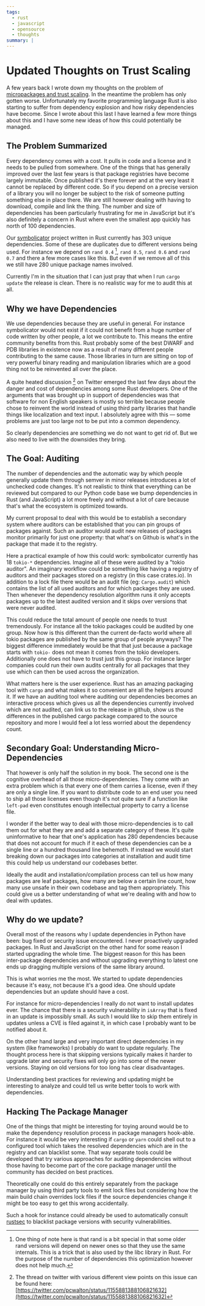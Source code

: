 ```yaml
---
tags:
  - rust
  - javascript
  - opensource
  - thoughts
summary: |
---
```


# Updated Thoughts on Trust Scaling

A few years back I wrote down my thoughts on the problem of [micropackages
and trust scaling](/2016/3/24/open-source-trust-scaling/).  In the
meantime the problem has only gotten worse.  Unfortunately my favorite
programming language Rust is also starting to suffer from dependency
explosion and how risky dependencies have become.  Since I wrote about
this last I have learned a few more things about this and I have some new
ideas of how this could potentially be managed.

## The Problem Summarized

Every dependency comes with a cost.  It pulls in code and a license and it
needs to be pulled from somewhere.  One of the things that has generally
improved over the last few years is that package registries have become
largely immutable.  Once published it's there forever and at the very
least it cannot be replaced by different code.  So if you depend on a
precise version of a library you will no longer be subject to the risk of
someone putting something else in place there.  We are still however
dealing with having to download, compile and link the thing.  The number
and size of dependencies has been particularly frustrating for me in
JavaScript but it's also definitely a concern in Rust where even the
smallest app quickly has north of 100 dependencies.

Our [symbolicator](https://github.com/getsentry/symbolicator) project
written in Rust currently has 303 unique dependencies.  Some of these are
duplicates due to different versions being used.  For instance we depend
on `rand 0.4` [^1], `rand 0.5`, `rand 0.6` and `rand 0.7` and there a few more
cases like this.  But even if we remove all of this we still have 280
unique package names involved.

Currently I'm in the situation that I can just pray that when I run `cargo
update` the release is clean.  There is no realistic way for me to audit
this at all.

[^1]: One thing of note here is that rand is a bit special in that some
older rand versions will depend on newer ones so that they use the same
internals.  This is a trick that is also used by the libc library in
Rust.  For the purpose of the number of dependencies this optimization
however does not help much.

## Why we have Dependencies

We use dependencies because they are useful in general.  For instance
symbolicator would not exist if it could not benefit from a huge number of
code written by other people, a lot we contribute to.  This means the
entire community benefits from this.  Rust probably some of the best DWARF
and PDB libraries in existence now as a result of many different people
contributing to the same cause.  Those libraries in turn are sitting on
top of very powerful binary reading and manipulation libraries which are a
good thing not to be reinvented all over the place.

A quite heated discussion [^2] on Twitter emerged the last few days about the
danger and cost of dependencies among some Rust developers.  One of the
arguments that was brought up in support of dependencies was that software
for non English speakers is mostly so terrible because people chose to
reinvent the world instead of using third party libraries that handle
things like localization and text input.  I absolutely agree with this —
some problems are just too large not to be put into a common dependency.

So clearly dependencies are something we do not want to get rid of.  But
we also need to live with the downsides they bring.

[^2]: The thread on twitter with various different view points on this
issue can be found here: [https://twitter.com/pcwalton/status/1155881388106821632](https://twitter.com/pcwalton/status/1155881388106821632)

## The Goal: Auditing

The number of dependencies and the automatic way by which people generally
update them through semver in minor releases introduces a lot of unchecked
code changes.  It's not realistic to think that everything can be reviewed
but compared to our Python code base we bump dependencies in Rust (and
JavaScript) a lot more freely and without a lot of care because that's
what the ecosystem is optimized towards.

My current proposal to deal with this would be to establish a secondary
system where auditors can be established that you can pin groups of
packages against.  Such an auditor would audit new releases of packages
monitor primarily for just one property: that what's on Github is what's
in the package that made it to the registry.

Here a practical example of how this could work: symbolicator currently
has 18 `tokio-*` dependencies.  Imagine all of these were audited by a
"tokio auditor".  An imaginary workflow could be something like having a
registry of auditors and their packages stored on a registry (in this case
crates.io).  In addition to a lock file there would be an audit file (eg:
`Cargo.audit`) which contains the list of all used auditors and for which
packages they are used.  Then whenever the dependency resolution algorithm
runs it only accepts packages up to the latest audited version and it
skips over versions that were never audited.

This could reduce the total amount of people one needs to trust
tremendously.  For instance all the tokio packages could be audited by one
group.  Now how is this different than the current de-facto world where
all tokio packages are published by the same group of people anyways?  The
biggest difference immediately would be that that just because a package
starts with `tokio-` does not mean it comes from the tokio developers.
Additionally one does not have to trust just this group.  For instance
larger companies could run their own audits centrally for all packages
that they use which can then be used across the organization.

What matters here is the user experience.  Rust has an amazing packaging
tool with `cargo` and what makes it so convenient are all the helpers
around it.  If we have an auditing tool where auditing our dependencies
becomes an interactive process which gives us all the dependencies
currently involved which are not audited, can link us to the release in
github, show us the differences in the published cargo package compared to
the source repository and more I would feel a lot less worried about the
dependency count.

## Secondary Goal: Understanding Micro-Dependencies

That however is only half the solution in my book.  The second one is the
cognitive overhead of all those micro-dependencies.  They come with an extra
problem which is that every one of them carries a license, even if they
are only a single line.  If you want to distribute code to an end user you
need to ship all those licenses even though it's not quite sure if a
function like `left-pad` even constitutes enough intellectual property to
carry a license file.

I wonder if the better way to deal with those micro-dependencies is to call
them out for what they are and add a separate category of these.  It's
quite uninformative to hear that one's application has 280 dependencies
because that does not account for much if it each of these dependencies
can be a single line or a hundred thousand line behemoth.  If instead we
would start breaking down our packages into categories at installation and
audit time this could help us understand our codebases better.

Ideally the audit and installation/compilation process can tell us how
many packages are leaf packages, how many are below a certain line count,
how many use unsafe in their own codebase and tag them appropriately.
This could give us a better understanding of what we're dealing with and
how to deal with updates.

## Why do we update?

Overall most of the reasons why I update dependencies in Python have been:
bug fixed or security issue encountered.  I never proactively upgraded
packages.  In Rust and JavaScript on the other hand for some reason I
started upgrading the whole time.  The biggest reason for this has been
inter-package dependencies and without upgrading everything to latest one
ends up dragging multiple versions of the same library around.

This is what worries me the most.  We started to update dependencies
because it's easy, not because it's a good idea.  One should update
dependencies but an update should have a cost.

For instance for micro-dependencies I really do not want to install updates
ever.  The chance that there is a security vulnerability in `isArray` that
is fixed in an update is impossibly small.  As such I would like to skip
them entirely in updates unless a CVE is filed against it, in which case I
probably want to be notified about it.

On the other hand large and very important direct dependencies in my
system (like frameworks) I probably do want to update regularly.  The
thought process here is that skipping versions typically makes it harder
to upgrade later and security fixes will only go into some of the newer
versions.  Staying on old versions for too long has clear disadvantages.

Understanding best practices for reviewing and updating might be
interesting to analyze and could tell us write better tools to work with
dependencies.

## Hacking The Package Manager

One of the things that might be interesting for toying around would be to
make the dependency resolution process in package managers hook-able.  For
instance it would be very interesting if `cargo` or `yarn` could shell out
to a configured tool which takes the resolved dependencies which are in
the registry and can blacklist some.  That way separate tools could be
developed that try various approaches for auditing dependencies without
those having to become part of the core package manager until the
community has decided on best practices.

Theoretically one could do this entirely separately from the package
manager by using third party tools to emit lock files but considering how
the main build chain overrides lock files if the source dependencies
change it might be too easy to get this wrong accidentally.

Such a hook for instance could already be used to automatically consult
[rustsec](https://crates.io/crates/rustsec) to blacklist package
versions with security vulnerabilities.
